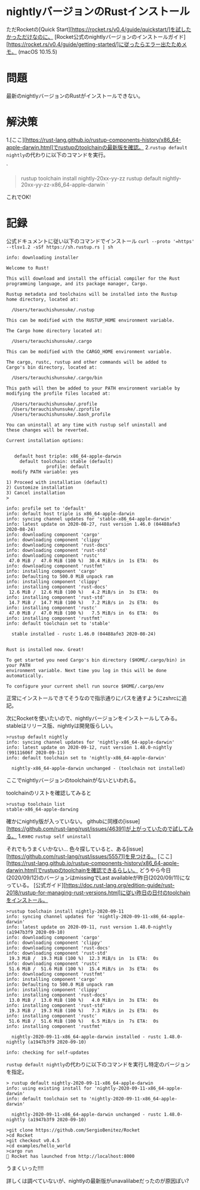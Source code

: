 # nightlyバージョンのRustインストール
ただRocketの[Quick Start][https://rocket.rs/v0.4/guide/quickstart/]を試したかっただけなのに、
[Rocket公式のnightlyバージョンのインストールガイド][https://rocket.rs/v0.4/guide/getting-started/]に従ったらエラー出たためメモ。
(macOS 10.15.5)

# 問題
最新のnightlyバージョンのRustがインストールできない。

# 解決策

1.[ここ][https://rust-lang.github.io/rustup-components-history/x86_64-apple-darwin.html]でrustupのtoolchainの最新版を確認。
2.`rustup default nightly`の代わりに以下のコマンドを実行。

`
>rustup toolchain install nightly-20xx-yy-zz
>rustup default nightly-20xx-yy-zz-x86_64-apple-darwin
`

これでOK!

# 記録

公式ドキュメントに従い以下のコマンドでインストール
`curl --proto '=https' --tlsv1.2 -sSf https://sh.rustup.rs | sh`

```
info: downloading installer

Welcome to Rust!

This will download and install the official compiler for the Rust
programming language, and its package manager, Cargo.

Rustup metadata and toolchains will be installed into the Rustup
home directory, located at:

  /Users/terauchishunsuke/.rustup

This can be modified with the RUSTUP_HOME environment variable.

The Cargo home directory located at:

  /Users/terauchishunsuke/.cargo

This can be modified with the CARGO_HOME environment variable.

The cargo, rustc, rustup and other commands will be added to
Cargo's bin directory, located at:

  /Users/terauchishunsuke/.cargo/bin

This path will then be added to your PATH environment variable by
modifying the profile files located at:

  /Users/terauchishunsuke/.profile
  /Users/terauchishunsuke/.zprofile
  /Users/terauchishunsuke/.bash_profile

You can uninstall at any time with rustup self uninstall and
these changes will be reverted.

Current installation options:


   default host triple: x86_64-apple-darwin
     default toolchain: stable (default)
               profile: default
  modify PATH variable: yes

1) Proceed with installation (default)
2) Customize installation
3) Cancel installation
>

info: profile set to 'default'
info: default host triple is x86_64-apple-darwin
info: syncing channel updates for 'stable-x86_64-apple-darwin'
info: latest update on 2020-08-27, rust version 1.46.0 (04488afe3 2020-08-24)
info: downloading component 'cargo'
info: downloading component 'clippy'
info: downloading component 'rust-docs'
info: downloading component 'rust-std'
info: downloading component 'rustc'
 47.0 MiB /  47.0 MiB (100 %)  30.4 MiB/s in  1s ETA:  0s
info: downloading component 'rustfmt'
info: installing component 'cargo'
info: Defaulting to 500.0 MiB unpack ram
info: installing component 'clippy'
info: installing component 'rust-docs'
 12.6 MiB /  12.6 MiB (100 %)   4.2 MiB/s in  3s ETA:  0s
info: installing component 'rust-std'
 14.7 MiB /  14.7 MiB (100 %)   7.2 MiB/s in  2s ETA:  0s
info: installing component 'rustc'
 47.0 MiB /  47.0 MiB (100 %)   7.5 MiB/s in  6s ETA:  0s
info: installing component 'rustfmt'
info: default toolchain set to 'stable'

  stable installed - rustc 1.46.0 (04488afe3 2020-08-24)


Rust is installed now. Great!

To get started you need Cargo's bin directory ($HOME/.cargo/bin) in your PATH
environment variable. Next time you log in this will be done
automatically.

To configure your current shell run source $HOME/.cargo/env
```

正常にインストールできてそうなので指示通りにパスを通すようにzshrcに追記。

次にRocketを使いたいので、nightlyバージョンをインストールしてみる。
stableはリリース版、nightlyは開発版らしい。

```
>rustup default nightly
info: syncing channel updates for 'nightly-x86_64-apple-darwin'
info: latest update on 2020-09-12, rust version 1.48.0-nightly (99111606f 2020-09-11)
info: default toolchain set to 'nightly-x86_64-apple-darwin'

  nightly-x86_64-apple-darwin unchanged - (toolchain not installed)
```

ここでnightlyバージョンのtoolchainがないといわれる。

toolchainのリストを確認してみると

```
>rustup toolchain list
stable-x86_64-apple-darwing
```
確かにnightly版が入っていない。
githubに同様の[issue][https://github.com/rust-lang/rust/issues/46391]が上がっていたので試してみる。
1.exec `rustup self uninstall`

それでもうまくいかない...
色々探していると、ある[issue][https://github.com/rust-lang/rust/issues/55571]を見つける。
[ここ][https://rust-lang.github.io/rustup-components-history/x86_64-apple-darwin.html]でrustupのtoolchainを確認できるらしい。
どうやら今日(2020/09/12)のバージョンはmissingでLast availableが昨日(2020/09/11)になっている。
[公式ガイド][https://doc.rust-lang.org/edition-guide/rust-2018/rustup-for-managing-rust-versions.html]に従い昨日の日付のtoolchainをインストール。

```
>rustup toolchain install nightly-2020-09-11
info: syncing channel updates for 'nightly-2020-09-11-x86_64-apple-darwin'
info: latest update on 2020-09-11, rust version 1.48.0-nightly (a1947b3f9 2020-09-10)
info: downloading component 'cargo'
info: downloading component 'clippy'
info: downloading component 'rust-docs'
info: downloading component 'rust-std'
 19.3 MiB /  19.3 MiB (100 %)  12.3 MiB/s in  1s ETA:  0s
info: downloading component 'rustc'
 51.6 MiB /  51.6 MiB (100 %)  15.4 MiB/s in  3s ETA:  0s
info: downloading component 'rustfmt'
info: installing component 'cargo'
info: Defaulting to 500.0 MiB unpack ram
info: installing component 'clippy'
info: installing component 'rust-docs'
 13.0 MiB /  13.0 MiB (100 %)   4.0 MiB/s in  3s ETA:  0s
info: installing component 'rust-std'
 19.3 MiB /  19.3 MiB (100 %)   7.3 MiB/s in  2s ETA:  0s
info: installing component 'rustc'
 51.6 MiB /  51.6 MiB (100 %)   6.5 MiB/s in  7s ETA:  0s
info: installing component 'rustfmt'

  nightly-2020-09-11-x86_64-apple-darwin installed - rustc 1.48.0-nightly (a1947b3f9 2020-09-10)

info: checking for self-updates
```

`rustup default nightly`の代わりに以下のコマンドを実行し特定のバージョンを指定。

```
> rustup default nightly-2020-09-11-x86_64-apple-darwin
info: using existing install for 'nightly-2020-09-11-x86_64-apple-darwin'
info: default toolchain set to 'nightly-2020-09-11-x86_64-apple-darwin'

  nightly-2020-09-11-x86_64-apple-darwin unchanged - rustc 1.48.0-nightly (a1947b3f9 2020-09-10)

```

```
>git clone https://github.com/SergioBenitez/Rocket
>cd Rocket
>git checkout v0.4.5
>cd examples/hello_world
>cargo run
🚀 Rocket has launched from http://localhost:8000
```
うまくいった!!!!

詳しくは調べていないが、nightlyの最新版がunavalilabeだったのが原因ぽい?
